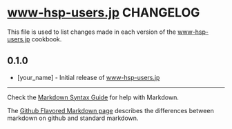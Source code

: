 www-hsp-users.jp CHANGELOG
==========================

This file is used to list changes made in each version of the www-hsp-users.jp cookbook.

0.1.0
-----
- [your_name] - Initial release of www-hsp-users.jp

- - -
Check the [Markdown Syntax Guide](http://daringfireball.net/projects/markdown/syntax) for help with Markdown.

The [Github Flavored Markdown page](http://github.github.com/github-flavored-markdown/) describes the differences between markdown on github and standard markdown.
